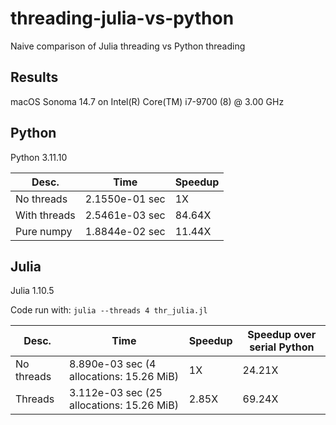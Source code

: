 # threading-julia-vs-python
Naive comparison of Julia threading vs Python threading

## Results

macOS Sonoma 14.7 on Intel(R) Core(TM) i7-9700 (8) @ 3.00 GHz

## Python

Python 3.11.10

Desc.        | Time           | Speedup
-------------|----------------|--------
No threads   | 2.1550e-01 sec | 1X
With threads | 2.5461e-03 sec | 84.64X
Pure numpy   | 1.8844e-02 sec | 11.44X 

## Julia

Julia 1.10.5

Code run with: `julia --threads 4 thr_julia.jl`

Desc.        | Time                                      | Speedup | Speedup over serial Python
-------------|-------------------------------------------|---------|---------------------------
No threads   | 8.890e-03 sec (4 allocations: 15.26 MiB)  | 1X      | 24.21X
Threads      | 3.112e-03 sec (25 allocations: 15.26 MiB) | 2.85X   | 69.24X

